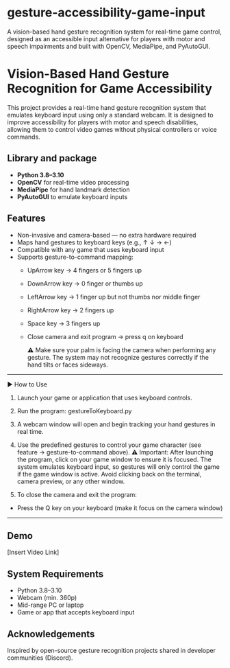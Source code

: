 # gesture-accessibility-game-input
A vision-based hand gesture recognition system for real-time game control, designed as an accessible input alternative for players with motor and speech impairments and built with OpenCV, MediaPipe, and PyAutoGUI.


# Vision-Based Hand Gesture Recognition for Game Accessibility

This project provides a real-time hand gesture recognition system that emulates keyboard input using only a standard webcam. It is designed to improve accessibility for players with motor and speech disabilities, allowing them to control video games without physical controllers or voice commands.

## Library and package
- **Python 3.8–3.10**
- **OpenCV** for real-time video processing
- **MediaPipe** for hand landmark detection
- **PyAutoGUI** to emulate keyboard inputs

## Features
- Non-invasive and camera-based — no extra hardware required
- Maps hand gestures to keyboard keys (e.g., ↑ ↓ → ←)
- Compatible with any game that uses keyboard input
- Supports gesture-to-command mapping:
  - UpArrow key → 4 fingers or 5 fingers up
  - DownArrow key → 0 finger or thumbs up
  - LeftArrow key → 1 finger up but not thumbs nor middle finger
  - RightArrow key → 2 fingers up
  - Space key → 3 fingers up
  - Close camera and exit program → press q on keyboard

    ⚠️ Make sure your palm is facing the camera when performing any gesture.
    The system may not recognize gestures correctly if the hand tilts or faces sideways.
 ---

▶️ How to Use
1. Launch your game or application that uses keyboard controls.

2. Run the program: gestureToKeyboard.py

3. A webcam window will open and begin tracking your hand gestures in real time.

4. Use the predefined gestures to control your game character (see feature -> gesture-to-command above).
⚠️ Important: After launching the program, click on your game window to ensure it is focused.
The system emulates keyboard input, so gestures will only control the game if the game window is active.
Avoid clicking back on the terminal, camera preview, or any other window.

5. To close the camera and exit the program:
- Press the Q key on your keyboard (make it focus on the camera window)


---

## Demo
[Insert Video Link]

## System Requirements
- Python 3.8–3.10
- Webcam (min. 360p)
- Mid-range PC or laptop
- Game or app that accepts keyboard input

## Acknowledgements
Inspired by open-source gesture recognition projects shared in developer communities (Discord).
